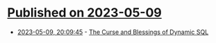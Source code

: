# [Published on 2023-05-09](index.md)

* [2023-05-09, 20:09:45](https://lobste.rs/s/fjlvpw/curse_blessings_dynamic_sql) - [The Curse and Blessings of Dynamic SQL](https://www.sommarskog.se/dynamic_sql.html)
